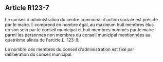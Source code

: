 ## Article R123-7

Le conseil d'administration du centre communal d'action sociale est présidé par le maire. Il comprend en
nombre égal, au maximum huit membres élus en son sein par le conseil municipal et huit membres nommés
par le maire parmi les personnes non membres du conseil municipal mentionnées au quatrième alinéa de
l'article L. 123-6.

Le nombre des membres du conseil d'administration est fixé par délibération du conseil municipal.

